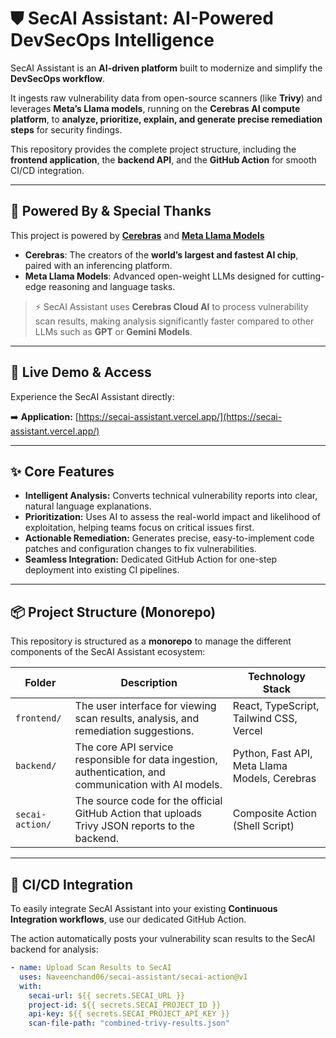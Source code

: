 # ⛊ SecAI Assistant: AI-Powered DevSecOps Intelligence

SecAI Assistant is an **AI-driven platform** built to modernize and simplify the **DevSecOps workflow**.

It ingests raw vulnerability data from open-source scanners (like **Trivy**) and leverages **Meta’s Llama models**, running on the **Cerebras AI compute platform**, to **analyze, prioritize, explain, and generate precise remediation steps** for security findings.

This repository provides the complete project structure, including the **frontend application**, the **backend API**, and the **GitHub Action** for smooth CI/CD integration.

---

## 🙌 Powered By & Special Thanks

This project is powered by **[Cerebras](https://cloud.cerebras.ai)** and **[Meta Llama Models](https://inference-docs.cerebras.ai/models/llama-33-70b)**

- **Cerebras**: The creators of the **world’s largest and fastest AI chip**, paired with an inferencing platform.
- **Meta Llama Models**: Advanced open-weight LLMs designed for cutting-edge reasoning and language tasks.

> ⚡ SecAI Assistant uses **Cerebras Cloud AI** to process vulnerability scan results, making analysis significantly faster compared to other LLMs such as **GPT** or **Gemini Models**.

---

## 🚀 Live Demo & Access

Experience the SecAI Assistant directly:

➡️ **Application:** [https://secai-assistant.vercel.app/](https://secai-assistant.vercel.app/)

---

## ✨ Core Features

- **Intelligent Analysis:** Converts technical vulnerability reports into clear, natural language explanations.
- **Prioritization:** Uses AI to assess the real-world impact and likelihood of exploitation, helping teams focus on critical issues first.
- **Actionable Remediation:** Generates precise, easy-to-implement code patches and configuration changes to fix vulnerabilities.
- **Seamless Integration:** Dedicated GitHub Action for one-step deployment into existing CI pipelines.

---

## 📦 Project Structure (Monorepo)

This repository is structured as a **monorepo** to manage the different components of the SecAI Assistant ecosystem:

| Folder          | Description                                                                                            | Technology Stack                              |
| --------------- | ------------------------------------------------------------------------------------------------------ | --------------------------------------------- |
| `frontend/`     | The user interface for viewing scan results, analysis, and remediation suggestions.                    | React, TypeScript, Tailwind CSS, Vercel       |
| `backend/`      | The core API service responsible for data ingestion, authentication, and communication with AI models. | Python, Fast API, Meta Llama Models, Cerebras |
| `secai-action/` | The source code for the official GitHub Action that uploads Trivy JSON reports to the backend.         | Composite Action (Shell Script)               |

---

## 🔗 CI/CD Integration

To easily integrate SecAI Assistant into your existing **Continuous Integration workflows**, use our dedicated GitHub Action.

The action automatically posts your vulnerability scan results to the SecAI backend for analysis:

```yaml
- name: Upload Scan Results to SecAI
  uses: Naveenchand06/secai-assistant/secai-action@v1
  with:
    secai-url: ${{ secrets.SECAI_URL }}
    project-id: ${{ secrets.SECAI_PROJECT_ID }}
    api-key: ${{ secrets.SECAI_PROJECT_API_KEY }}
    scan-file-path: "combined-trivy-results.json"
```
